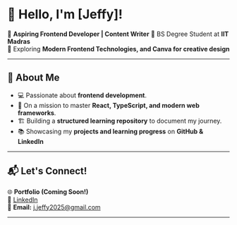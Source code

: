 # 👋 Hello, I'm [Jeffy]!

🚀 **Aspiring Frontend Developer | Content Writer** 
📍 BS Degree Student at **IIT Madras**  
📌 Exploring **Modern Frontend Technologies, and Canva for creative design**

---

## 🌟 About Me

- 💻 Passionate about **frontend development**.
- 🎯 On a mission to master **React, TypeScript, and modern web frameworks**.
- 🏗 Building a **structured learning repository** to document my journey.
- 📚 Showcasing my **projects and learning progress** on **GitHub & LinkedIn**

---


## 📬 Let's Connect!

🌐 **Portfolio (Coming Soon!)**  
💼 [LinkedIn](https://linkedin.com/in/yourprofile)   
📩 **Email:** j.jeffy2025@gmail.com

---
